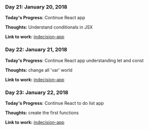 ### Day 21: January 20, 2018

**Today's Progress**: Continue React app

**Thoughts:** Understand conditionals in JSX

**Link to work:** [indecision-app](https://github.com/ir3ne/indecision-app)

### Day 22: January 21, 2018

**Today's Progress**: Continue React app understanding let and const

**Thoughts:** change all 'var' world

**Link to work:** [indecision-app](https://github.com/ir3ne/indecision-app)

### Day 23: January 22, 2018

**Today's Progress**: Continue React to do list app

**Thoughts:** create the first functions

**Link to work:** [indecision-app](https://github.com/ir3ne/indecision-app)
